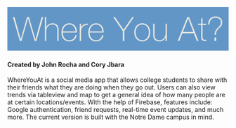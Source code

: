 ![Title](/documentation/readmeAssets/title.png)
#### Created by John Rocha and Cory Jbara

WhereYouAt is a social media app that allows college students to share with their friends what they are doing when they go out. Users can also view trends via tableview and map to get a general idea of how many people are at certain locations/events. With the help of Firebase, features include: Google authentication, friend requests, real-time event updates, and much more. The current version is built with the Notre Dame campus in mind. 
